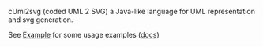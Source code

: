 cUml2svg (coded UML 2 SVG) a Java-like language for UML representation and svg generation.

See [Example](Example.md) for some usage examples ([docs](http://cuml2svg.googlecode.com/files/relazione.pdf))